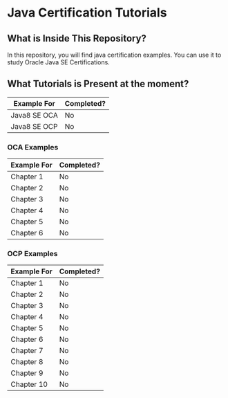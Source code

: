 # Java Certification Tutorials

## What is Inside This Repository?

In this repository, you will find java certification examples. You can use it to study Oracle
Java SE Certifications.

## What Tutorials is Present at the moment?

|Example For          |   Completed?   |
|---------------------|----------------|
|Java8 SE OCA         |   No           |
|Java8 SE OCP         |   No           |


### OCA Examples

|Example For          |   Completed?    |
|---------------------|-----------------|
|Chapter 1            |   No            |
|Chapter 2            |   No            |
|Chapter 3            |   No            |
|Chapter 4            |   No            |
|Chapter 5            |   No            |
|Chapter 6            |   No            |

### OCP Examples

|Example For          |   Completed?  |
|---------------------|---------------|
|Chapter 1            |   No          |
|Chapter 2            |   No          |
|Chapter 3            |   No          |
|Chapter 4            |   No          |
|Chapter 5            |   No          |
|Chapter 6            |   No          |
|Chapter 7            |   No          |
|Chapter 8            |   No          |
|Chapter 9            |   No          |
|Chapter 10           |   No          |


